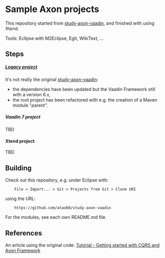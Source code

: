 Sample Axon projects
=====

This repository started from [study-axon-vaadin](https://code.google.com/p/study-axon-vaadin/), and finished with using Xtend.

Tools: Eclipse with M2Eclipse, Egit, WikiText, ...

Steps
------

##### [Legacy project](legacy) #####

It's not really the original [study-axon-vaadin](https://code.google.com/p/study-axon-vaadin/):

- the dependencies have been updated but the Vaadin Framework still with a version 6.x,
- the root project has been refactored with e.g. the creation of a Maven module "parent". 

##### Vaadin 7 project #####

TBD

#### Xtend project ####

TBD


Building
------

Check out this repository, e.g. under Eclipse with:

        File > Import... > Git > Projects from Git > Clone URI
using the URL:

        https://github.com/atao60/study-axon-vaadin
        
For the modules, see each own README.md file.        

References
------

An article using the original code: [Tutorial - Getting started with CQRS and Axon Framework](http://blog.trifork.com/2010/11/12/tutorial-getting-started-with-cqrs-and-axon-framework/)